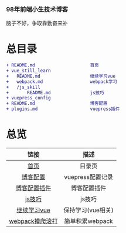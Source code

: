 ### 98年前端小生技术博客

脑子不好，争取靠勤奋来补

# 总目录

```diff
+ README.md						首页
+ vue_still_learn
+	README.md 					继续学习vue		
+   webpack.md					webpack学习
+	/js_skill					
+		README.md				js技巧	
+ vuepress_config
+ README.md						博客配置
+ plugins.md					vuepress插件
```

# 总览

|                    链接                     |       描述        |
| :-----------------------------------------: | :---------------: |
|                  [首页](/)                  |      目录页       |
|        [博客配置](/vuepress_config)         | vuepress配置记录  |
|  [博客配置插件](/vuepress_config/plugins)   |   博客配置插件    |
|     [js技巧](/vue_still_learn/js_skill)     |      js技巧       |
|       [继续学习vue](/vue_still_learn)       | 保持学习(vue相关) |
| [webpack摸爬滚打](/vue_still_learn/webpack) |  简单积累webpack  |

